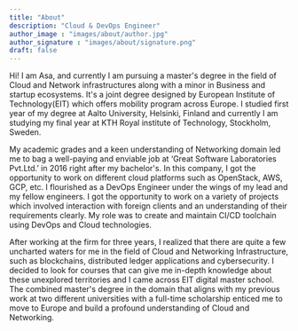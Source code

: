 ```yaml
---
title: "About"
description: "Cloud & DevOps Engineer"
author_image : "images/about/author.jpg"
author_signature : "images/about/signature.png"
draft: false
---
```

Hi! I am Asa, and currently I am pursuing a master's degree in the field of Cloud and Network infrastructures along with a minor in Business and startup ecosystems. It's a joint degree designed by European Institute of Technology(EIT) which offers mobility program across Europe. I studied first year of my degree at Aalto University, Helsinki, Finland and currently I am studying my final year at KTH Royal institute of Technology, Stockholm, Sweden.   

My academic grades and a keen understanding of Networking domain led me to bag a well-paying and enviable job at ‘Great Software Laboratories Pvt.Ltd.’ in 2016 right after my bachelor's. In this company, I got the opportunity to work on different cloud platforms such as OpenStack, AWS, GCP, etc. I flourished as a DevOps Engineer under the wings of my lead and my fellow engineers. I got the opportunity to work on a variety of projects which involved interaction with foreign clients and an understanding of their requirements clearly. My role was to create and maintain CI/CD toolchain using DevOps and Cloud technologies.

After working at the firm for three years, I realized that there are quite a few uncharted waters for me in the field of Cloud and Networking Infrastructure, such as blockchains, distributed ledger applications and cybersecurity. I decided to look for courses that can give me in-depth knowledge about these unexplored territories and I came across EIT digital master school. The combined master's degree in the domain that aligns with my previous work at two different universities with a full-time scholarship enticed me to move to Europe and build a profound understanding of Cloud and Networking.

